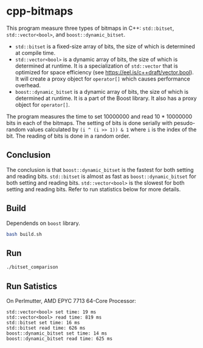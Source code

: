 # cpp-bitmaps

This program measure three types of bitmaps in C++: `std::bitset`, `std::vector<bool>`, and `boost::dynamic_bitset`.
- `std::bitset` is a fixed-size array of bits, the size of which is determined at compile time.
- `std::vector<bool>` is a dynamic array of bits, the size of which is determined at runtime. It is a specialization of `std::vector` that is optimized for space efficiency (see https://eel.is/c++draft/vector.bool). It will create a proxy object for `operator[]` which causes performance overhead.
- `boost::dynamic_bitset` is a dynamic array of bits, the size of which is determined at runtime. It is a part of the Boost library. It also has a proxy object for `operator[]`.

The program measures the time to set 10000000 and read 10 * 10000000 bits in each of the bitmaps. The setting of bits is done serially with pesudo-random values calculated by `(i ^ (i >> 1)) & 1` where `i` is the index of the bit. The reading of bits is done in a random order.

## Conclusion
The conclusion is that `boost::dynamic_bitset` is the fastest for both setting and reading bits. `std::bitset` is almost as fast as `boost::dynamic_bitset` for both setting and reading bits. `std::vector<bool>` is the slowest for both setting and reading bits. Refer to run statistics below for more details.

## Build

Dependends on `boost` library.

```bash
bash build.sh
```

## Run

```bash
./bitset_comparison 
```

## Run Satistics

On Perlmutter, AMD EPYC 7713 64-Core Processor:
```
std::vector<bool> set time: 19 ms
std::vector<bool> read time: 819 ms
std::bitset set time: 16 ms
std::bitset read time: 626 ms
boost::dynamic_bitset set time: 14 ms
boost::dynamic_bitset read time: 625 ms
```



